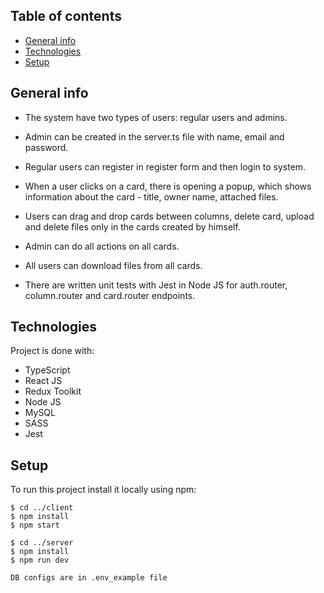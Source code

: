 ## Table of contents

- [General info](#general-info)
- [Technologies](#technologies)
- [Setup](#setup)

## General info

- The system have two types of users: regular users and admins.
- Admin can be created in the server.ts file with name, email and password.
- Regular users can register in register form and then login to system.
- When a user clicks on a card, there is opening a popup, which shows information about the card - title, owner name, attached files.
- Users can drag and drop cards between columns, delete card, upload and delete files only in the cards created by himself.
- Admin can do all actions on all cards.
- All users can download files from all cards.

- There are written unit tests with Jest in Node JS for auth.router, column.router and card.router endpoints.

## Technologies

Project is done with:

- TypeScript
- React JS
- Redux Toolkit
- Node JS
- MySQL
- SASS
- Jest

## Setup

To run this project install it locally using npm:

```
$ cd ../client
$ npm install
$ npm start

```

```
$ cd ../server
$ npm install
$ npm run dev

DB configs are in .env_example file

```
